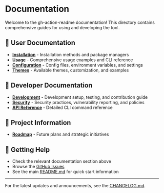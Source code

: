 # Documentation

Welcome to the gh-action-readme documentation! This directory contains comprehensive guides for using and developing the tool.

## 📖 User Documentation

- **[Installation](installation.md)** - Installation methods and package managers
- **[Usage](usage.md)** - Comprehensive usage examples and CLI reference
- **[Configuration](configuration.md)** - Config files, environment variables, and settings
- **[Themes](themes.md)** - Available themes, customization, and examples

## 🔧 Developer Documentation

- **[Development](development.md)** - Development setup, testing, and contribution guide
- **[Security](security.md)** - Security practices, vulnerability reporting, and policies
- **[API Reference](api.md)** - Detailed CLI command reference

## 🚀 Project Information

- **[Roadmap](roadmap.md)** - Future plans and strategic initiatives

## 🤝 Getting Help

- Check the relevant documentation section above
- Browse the [GitHub Issues](https://github.com/ivuorinen/gh-action-readme/issues)
- See the main [README.md](../README.md) for quick start information

---

For the latest updates and announcements, see the [CHANGELOG.md](../CHANGELOG.md).
